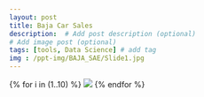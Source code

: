 ```yaml
---
layout: post
title: Baja Car Sales
description:  # Add post description (optional)
# Add image post (optional)
tags: [tools, Data Science] # add tag
img : /ppt-img/BAJA_SAE/Slide1.jpg
---
```


{% for i in (1..10) %}
  <img src="{{site.baseurl}}/assets/ppt-img/BAJA_SAE/Slide{{i}}.jpg"/>
{% endfor %}
